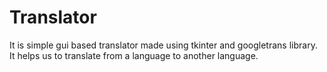 # Translator
It is simple gui based translator made using tkinter and googletrans library. It helps us to translate from a language to another language.
